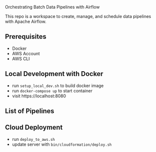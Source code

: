 Orchestrating Batch Data Pipelines with Airflow

This repo is a workspace to create, manage, and schedule data pipelines with Apache Airflow.

## Prerequisites
- Docker
- AWS Account
- AWS CLI

## Local Development with Docker
- run `setup_local_dev.sh` to build docker image
- run `docker-compose up` to start container
- visit https://localhost:8080

## List of Pipelines

## Cloud Deployment
- run `deploy_to_aws.sh`
- update server with `bin/cloudformation/deploy.sh`
